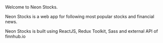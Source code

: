 Welcome to Neon Stocks.

Neon Stocks is a web app for following most popular stocks and financial news.

Neon Stocks is built using ReactJS, Redux Toolkit, Sass and external API of finnhub.io
